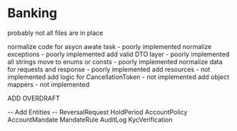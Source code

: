# Banking

probably not all files are in place

normalize code for asycn awate task			- poorly implemented
normalize exceptions						- poorly implemented
add valid DTO layer							- poorly implemented
all strings move to enums or consts			- poorly implemented
normalize data for requests and response	- poorly implemented
add resources								- not implemented
add logic for CancellationToken				- not implemented
add object mappers							- not implemented

ADD OVERDRAFT

-- Add Entities --
ReversalRequest
HoldPeriod
AccountPolicy
AccountMandate
MandateRule
AuditLog
KycVerification

